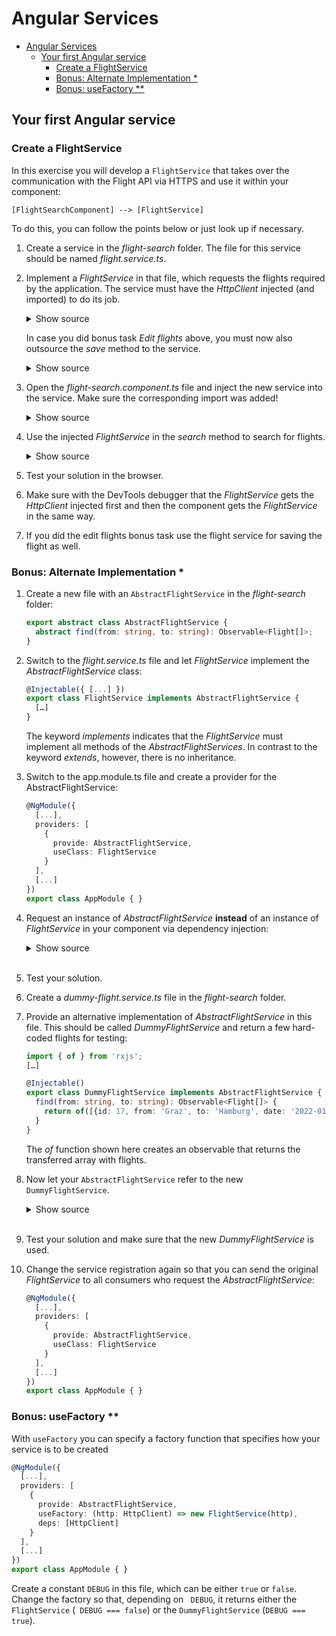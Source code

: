 # Angular Services

- [Angular Services](#angular-services)
  - [Your first Angular service](#your-first-angular-service)
    - [Create a FlightService](#create-a-flightservice)
    - [Bonus: Alternate Implementation \*](#bonus-alternate-implementation-)
    - [Bonus: useFactory \*\*](#bonus-usefactory-)

## Your first Angular service

### Create a FlightService

In this exercise you will develop a `FlightService` that takes over the communication with the Flight API via HTTPS and use it within your component:

```
[FlightSearchComponent] --> [FlightService]
```

To do this, you can follow the points below or just look up if necessary.

1. Create a service in the _flight-search_ folder. The file for this service should be named _flight.service.ts_.

2. Implement a _FlightService_ in that file, which requests the flights required by the application. The service must have the _HttpClient_ injected (and imported) to do its job.

    <details>
    <summary>Show source</summary>
    <p>

   ```typescript
   @Injectable({ providedIn: 'root' })
   export class FlightService {
     private readonly http = inject(HttpClient);

     find(from: string, to: string): Observable<Flight[]> {
       const url = 'http://www.angular.at/api/flight';
       const headers = new HttpHeaders().set('Accept', 'application/json');
       const params = new HttpParams().set('from', from).set('to', to);

       return this.http.get<Flight[]>(url, { headers, params });
     }
   }
   ```

    </p>
    </details>

   In case you did bonus task _Edit flights_ above, you must now also outsource the _save_ method to the service.

    <details>
    <summary>Show source</summary>
    <p>

   ```typescript
   save(flight: Flight): Observable<Flight> {
     const url = 'http://www.angular.at/api/flight';
     const headers = new HttpHeaders().set('Accept', 'application/json');

     return this.http.post<Flight>(url, flight, { headers });
   }
   ```

    </p>
    </details>

3. Open the _flight-search.component.ts_ file and inject the new service into the service. Make sure the corresponding import was added!

   <details>
   <summary>Show source</summary>
   <p>

   ```typescript
   […]
   export class FlightSearchComponent {
     […]
     private readonly flightService = inject(FlightService);
     […]
   }
   ```

   </p>
   </details>

4. Use the injected _FlightService_ in the _search_ method to search for flights.

   <details>
   <summary>Show source</summary>
   <p>

   ```typescript
   search(): void {
     this.flightService.find(this.from, this.to)
       .subscribe({
         next: (flights) => {
           this.flights = flights;
         },
         error: (errResp) => {
           console.error('Error loading flights', errResp);
         }
       });
   }
   ```

   </p>
   </details>

5. Test your solution in the browser.

6. Make sure with the DevTools debugger that the _FlightService_ gets the _HttpClient_ injected first and then the component gets the _FlightService_ in the same way.

7. If you did the edit flights bonus task use the flight service for saving the flight as well.

### Bonus: Alternate Implementation \*

1. Create a new file with an `AbstractFlightService` in the _flight-search_ folder:

   ```typescript
   export abstract class AbstractFlightService {
     abstract find(from: string, to: string): Observable<Flight[]>;
   }
   ```

2. Switch to the _flight.service.ts_ file and let _FlightService_ implement the _AbstractFlightService_ class:

   ```typescript
   @Injectable({ [...] })
   export class FlightService implements AbstractFlightService {
     […]
   }
   ```

   The keyword _implements_ indicates that the _FlightService_ must implement all methods of the _AbstractFlightServices_. In contrast to the keyword _extends_, however, there is no inheritance.

3. Switch to the app.module.ts file and create a provider for the AbstractFlightService:

   ```typescript
   @NgModule({
     [...],
     providers: [
       {
         provide: AbstractFlightService,
         useClass: FlightService
       }
     ],
     [...]
   })
   export class AppModule { }
   ```

4. Request an instance of _AbstractFlightService_ **instead** of an instance of _FlightService_ in your component via dependency injection:

   <details>
   <summary>Show source</summary>
   <p>

   ```typescript
   private readonly flightService = inject(AbstractFlightService);
   ```

   </p>
   </details>

   <br>

5. Test your solution.

6. Create a _dummy-flight.service.ts_ file in the _flight-search_ folder.

7. Provide an alternative implementation of _AbstractFlightService_ in this file. This should be called _DummyFlightService_ and return a few hard-coded flights for testing:

   ```typescript
   import { of } from 'rxjs';
   […]

   @Injectable()
   export class DummyFlightService implements AbstractFlightService {
     find(from: string, to: string): Observable<Flight[]> {
       return of([{id: 17, from: 'Graz', to: 'Hamburg', date: '2022-01-01', delayed: true}]);
     }
   }
   ```

   The _of_ function shown here creates an observable that returns the transferred array with flights.

8. Now let your `AbstractFlightService` refer to the new ` DummyFlightService`.

   <details>
   <summary>Show source</summary>
   <p>

   ```typescript
   @NgModule({
     [...],
     providers: [
       {
         provide: AbstractFlightService,
         useClass: DummyFlightService
       }
     ],
     [...]
   })
   export class AppModule { }
   ```

   </p>
   </details>

   <br>

9. Test your solution and make sure that the new _DummyFlightService_ is used.

10. Change the service registration again so that you can send the original _FlightService_ to all consumers who request the _AbstractFlightService_:

    ```typescript
    @NgModule({
      [...],
      providers: [
        {
          provide: AbstractFlightService,
          useClass: FlightService
        }
      ],
      [...]
    })
    export class AppModule { }
    ```

### Bonus: useFactory \*\*

With `useFactory` you can specify a factory function that specifies how your service is to be created

```typescript
@NgModule({
  [...],
  providers: [
    {
      provide: AbstractFlightService,
      useFactory: (http: HttpClient) => new FlightService(http),
      deps: [HttpClient]
    }
  ],
  [...]
})
export class AppModule { }
```

Create a constant `DEBUG` in this file, which can be either `true` or `false`. Change the factory so that, depending on ` DEBUG`, it returns either the `FlightService` (` DEBUG === false`) or the `DummyFlightService` (`DEBUG === true`).
